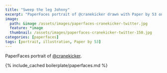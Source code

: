 ```yaml
---
title: "Sweep the leg Johnny"
excerpt: "PaperFaces portrait of @cranekicker drawn with Paper by 53 on an iPad."
image: 
  path: &image /assets/images/paperfaces-cranekicker-twitter.jpg 
  feature: *image
  thumbnail: /assets/images/paperfaces-cranekicker-twitter-150.jpg
categories: [paperfaces]
tags: [portrait, illustration, Paper by 53]
---
```


PaperFaces portrait of [@cranekicker](https://twitter.com/cranekicker).

{% include_cached boilerplate/paperfaces.md %}
